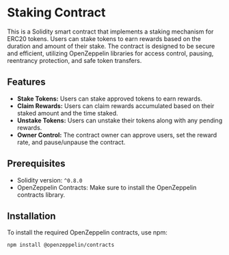 # Staking Contract

This is a Solidity smart contract that implements a staking mechanism for ERC20 tokens. Users can stake tokens to earn rewards based on the duration and amount of their stake. The contract is designed to be secure and efficient, utilizing OpenZeppelin libraries for access control, pausing, reentrancy protection, and safe token transfers.

## Features

- **Stake Tokens:** Users can stake approved tokens to earn rewards.
- **Claim Rewards:** Users can claim rewards accumulated based on their staked amount and the time staked.
- **Unstake Tokens:** Users can unstake their tokens along with any pending rewards.
- **Owner Control:** The contract owner can approve users, set the reward rate, and pause/unpause the contract.

## Prerequisites

- Solidity version: `^0.8.0`
- OpenZeppelin Contracts: Make sure to install the OpenZeppelin contracts library.

## Installation

To install the required OpenZeppelin contracts, use npm:

```bash
npm install @openzeppelin/contracts
